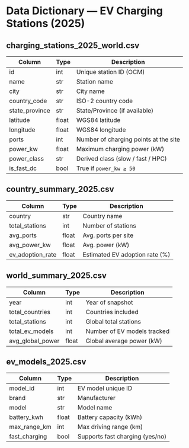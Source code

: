 # Data Dictionary — EV Charging Stations (2025)

## charging_stations_2025_world.csv
| Column         | Type   | Description |
|----------------|--------|-------------|
| id             | int    | Unique station ID (OCM) |
| name           | str    | Station name |
| city           | str    | City name |
| country_code   | str    | ISO-2 country code |
| state_province | str    | State/Province (if available) |
| latitude       | float  | WGS84 latitude |
| longitude      | float  | WGS84 longitude |
| ports          | int    | Number of charging points at the site |
| power_kw       | float  | Maximum charging power (kW) |
| power_class    | str    | Derived class (slow / fast / HPC) |
| is_fast_dc     | bool   | True if `power_kw ≥ 50` |

## country_summary_2025.csv
| Column         | Type   | Description |
|----------------|--------|-------------|
| country        | str    | Country name |
| total_stations | int    | Number of stations |
| avg_ports      | float  | Avg. ports per site |
| avg_power_kw   | float  | Avg. power (kW) |
| ev_adoption_rate | float | Estimated EV adoption rate (%) |

## world_summary_2025.csv
| Column           | Type  | Description |
|------------------|-------|-------------|
| year             | int   | Year of snapshot |
| total_countries  | int   | Countries included |
| total_stations   | int   | Global total stations |
| total_ev_models  | int   | Number of EV models tracked |
| avg_global_power | float | Global average power (kW) |

## ev_models_2025.csv
| Column        | Type  | Description |
|---------------|-------|-------------|
| model_id      | int   | EV model unique ID |
| brand         | str   | Manufacturer |
| model         | str   | Model name |
| battery_kwh   | float | Battery capacity (kWh) |
| max_range_km  | int   | Max driving range (km) |
| fast_charging | bool  | Supports fast charging (yes/no) |
